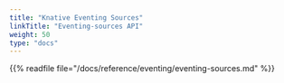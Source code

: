 ```yaml
---
title: "Knative Eventing Sources"
linkTitle: "Eventing-sources API"
weight: 50
type: "docs"
---
```


{{% readfile file="/docs/reference/eventing/eventing-sources.md" %}}
